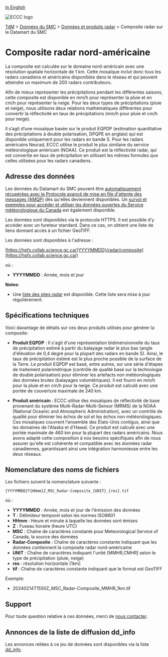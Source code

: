 [In English](readme_radar-composite-datamart_en.md)

![ECCC logo](../../img_eccc-logo.png)

[TdM](../../readme_fr.md) > [Données du SMC](../readme_fr.md) > [Données et produits radar](readme_radar_fr.md) > Composite radar sur le Datamart du SMC

# Composite radar nord-américaine

La composite est calculée sur le domaine nord-américain avec une résolution spatiale horizontale de 1 km. Cette mosaïque inclut donc tous les radars canadiens et américains disponibles dans le réseau et qui peuvent atteindre un maximum de 200 radars contributeurs.

Afin de mieux représenter les précipitations pendant les différentes saisons, cette composite est disponible en mm/h pour représenter la pluie et en cm/h pour représenter la neige. Pour les deux types de précipitations (pluie et neige), nous utilisons deux relations mathématiques différentes pour convertir la réflectivité en taux de précipitations (mm/h pour pluie et cm/h pour neige).

Il s’agit d’une mosaïque basée sur le produit EQPDP (estimation quantitative des précipitations à double polarisation, DPQPE en anglais) qui est disponible uniquement pour les radars en bande S. Pour les radars américains Nexrad, ECCC utilise le produit le plus similaire du service météorologique américain (NOAA). Ce produit est la réflectivité radar, qui est convertie en taux de précipitation en utilisant les mêmes formules que celles utilisées pour les radars canadiens.

## Adresse des données 

Les données du Datamart du SMC peuvent être [automatiquement récupérées avec le Protocole avancé de mise en file d'attente des messages (AMQP)](../../msc-datamart/amqp_fr.md) dès qu'elles deviennent disponibles. Un [survol et exemples pour accéder et utiliser les données ouvertes du Service météorologique du Canada](../../usage/readme_fr.md) est également disponible.

Les données sont disponibles via le protocole HTTPS. Il est possible d’y accéder avec un fureteur standard. Dans ce cas, on obtient une liste de liens donnant accès à un fichier GeoTIFF.

Les données sont disponibles à l'adresse :

[https://hpfx.collab.science.gc.ca/{YYYYMMDD}/radar/composite](https://hpfx.collab.science.gc.ca/)

où :

* __YYYYMMDD__ : Année, mois et jour

__Notes__: 

* Une [liste des sites radar](https://collaboration.cmc.ec.gc.ca/cmc/cmos/public_doc/msc-data/obs_radar/radars_list.pdf) est disponible. Cette liste sera mise à jour régulièrement.

## Spécifications techniques

Voici davantage de détails sur ces deux produits utilisés pour générer la composite:

* __Produit EQPDP__ : Il s'agit d'une représentation bidimensionnelle du taux de précipitation estimé à partir du balayage radar le plus bas (angle d'élévation de 0,4 degré pour la plupart des radars en bande S). Ainsi, le taux de précipitation estimé est le plus proche possible de la surface de la Terre. Le produit EQPDP est basé, entre autres, sur une série d'étapes de traitement polarimétrique (contrôle de qualité basé sur la technologie de double polarisation) pour éliminer les artefacts non météorologiques des données brutes (balayages volumétriques). Il est fourni en mm/h pour la pluie et en cm/h pour la neige. Ce produit est calculé avec une portée de couverture maximale de 240 km.

* __Produit américain__ : ECCC utilise des mosaïques de réflectivité de base provenant du système Multi-Radar-Multi-Sensor (MRMS) de la NOAA (National Oceanic and Atmospheric Administration), avec un contrôle de qualité pour éliminer les échos de sol et les échos non météorologiques. Ces mosaïques couvrent l'ensemble des États-Unis contigus, ainsi que les domaines de l'Alaska et d'Hawaï. Ce produit est calculé avec une portée maximale de 460 km pour la plupart des radars américains. Nous avons adapté cette composition à nos besoins spécifiques afin de nous assurer qu'elle est cohérente et compatible avec les données radar canadiennes, garantissant ainsi une intégration harmonieuse entre les deux réseaux.

## Nomenclature des noms de fichiers 

Les fichiers suivent la nomenclature suivante :

`{YYYYMMDD}T{HHmm}Z_MSC_Radar-Composite_{UNIT}_{res}.tif`

où :

* __YYYYMMDD__ : Année, mois et jour de l'émission des données
* __T__ : Délimiteur temporel selon les normes ISO8601
* __HHmm__ : Heure et  minute à laquelle les données sont émises
* __Z__ : Fuseau horaire (heure UTC)
* __MSC__ : Chaîne de caractères constante pour Meteorological Service of Canada, la source des données
* __Radar-Composite__ : Chaîne de caractères constante indiquant que les données contiennent la composite radar nord-américaine
* __UNIT__ : Chaîne de caractères indiquant l'unité [MMHR,CMHR] selon le type de précipitation (pluie, neige)
* __res__ : résolution horizontale [1km]
* __tif__ : Chaîne de caractères constante indiquant que le format est GeoTIFF

Exemple:

* 20240214T1550Z_MSC_Radar-Composite_MMHR_1km.tif

## Support

Pour toute question relative à ces données, merci de [nous contacter](https://weather.gc.ca/mainmenu/contact_us_f.html).

## Annonces de la liste de diffusion dd_info 

Les annonces reliées à ce jeu de données sont disponibles via la liste [dd_info](https://comm.collab.science.gc.ca/mailman3/postorius/lists/dd_info/).
